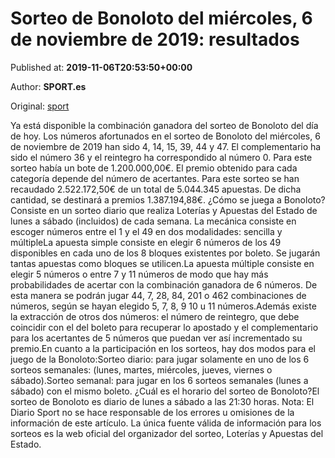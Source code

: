
# Sorteo de Bonoloto del miércoles, 6 de noviembre de 2019: resultados

Published at: **2019-11-06T20:53:50+00:00**

Author: **SPORT.es**

Original: [sport](https://www.sport.es/es/noticias/sorteo-loterias/sorteo-de-bonoloto-del-miercoles-6-de-noviembre-de-2019-resultados-7717373)

Ya está disponible la combinación ganadora del sorteo de Bonoloto del día de hoy.
Los números afortunados en el sorteo de Bonoloto del miércoles, 6 de noviembre de 2019 han sido 4, 14, 15, 39, 44 y 47. El complementario ha sido el número 36 y el reintegro ha correspondido al número 0. Para este sorteo había un bote de 1.200.000,00€.
El premio obtenido para cada categoría depende del número de acertantes. Para este sorteo se han recaudado 2.522.172,50€ de un total de 5.044.345 apuestas. De dicha cantidad, se destinará a premios 1.387.194,88€.
¿Cómo se juega a Bonoloto?Consiste en un sorteo diario que realiza Loterías y Apuestas del Estado de lunes a sábado (incluidos) de cada semana. La mecánica consiste en escoger números entre el 1 y el 49 en dos modalidades: sencilla y múltipleLa apuesta simple consiste en elegir 6 números de los 49 disponibles en cada uno de los 8 bloques existentes por boleto. Se jugarán tantas apuestas como bloques se utilicen.La apuesta múltiple consiste en elegir 5 números o entre 7 y 11 números de modo que hay más probabilidades de acertar con la combinación ganadora de 6 números. De esta manera se podrán jugar 44, 7, 28, 84, 201 o 462 combinaciones de números, según se hayan elegido 5, 7, 8, 9 10 u 11 números.Además existe la extracción de otros dos números: el número de reintegro, que debe coincidir con el del boleto para recuperar lo apostado y el complementario para los acertantes de 5 números que puedan ver así incrementado su premio.En cuanto a la participación en los sorteos, hay dos modos para el juego de la Bonoloto:Sorteo diario: para jugar solamente en uno de los 6 sorteos semanales: (lunes, martes, miércoles, jueves, viernes o sábado).Sorteo semanal: para jugar en los 6 sorteos semanales (lunes a sábado) con el mismo boleto.
¿Cuál es el horario del sorteo de Bonoloto?El sorteo de Bonoloto es diario de lunes a sábado a las 21:30 horas.
Nota: El Diario Sport no se hace responsable de los errores u omisiones de la información de este artículo. La única fuente válida de información para los sorteos es la web oficial del organizador del sorteo, Loterías y Apuestas del Estado.

